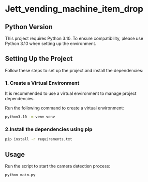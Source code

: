 # Jett_vending_machine_item_drop

## Python Version

This project requires Python 3.10. To ensure compatibility, please use Python 3.10 when setting up the environment.

## Setting Up the Project

Follow these steps to set up the project and install the dependencies:

### 1. Create a Virtual Environment

It is recommended to use a virtual environment to manage project dependencies.

Run the following command to create a virtual environment:

```bash
python3.10 -m venv venv
```

### 2.Install the dependencies using pip
```bash
pip install -r requirements.txt
```

## Usage

Run the script to start the camera detection process:

```bash
python main.py
```

